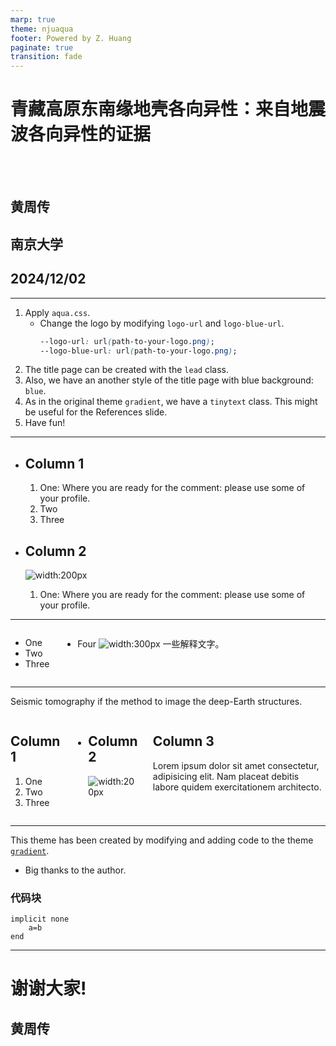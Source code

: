 ```yaml
---
marp: true
theme: njuaqua
footer: Powered by Z. Huang
paginate: true
transition: fade
---
```


<!--
_class: lead
_paginate: skip
_footer: ""
-->

# 青藏高原东南缘地壳各向异性：来自地震波各向异性的证据

<br/><br/>

## 黄周传

## 南京大学
## 2024/12/02
---
<!--header: How to use-->


1. Apply `aqua.css`.
   - Change the logo by modifying `logo-url` and `logo-blue-url`.
     ```css
     --logo-url: url(path-to-your-logo.png);
     --logo-blue-url: url(path-to-your-logo.png);
     ```
2. The title page can be created with the `lead` class.
3. Also, we have an another style of the title page with blue background: `blue`.
4. As in the original theme `gradient`, we have a `tinytext` class.
   This might be useful for the References slide.
5. Have fun!

---
<!--header: Two columns
_class: hLayout
-->

- ## Column 1

	1) One: Where you are ready for the comment: please use some of your profile.
	2) Two
	3) Three


* ## Column 2

	![width:200px](https://git.nju.edu.cn/huangz/images/-/raw/main/pictures/2025/03/12_20_4_58_1.jpg)
	1) One: Where you are ready for the comment: please use some of your profile.


---
<!--header: Fragmented list-->

<div class="columns">
<div>

- One
- Two
- Three

</div>

<div>

* Four
	![width:300px](https://git.nju.edu.cn/huangz/images/-/raw/main/pictures/2025/03/12_20_5_1_hzc.jpg)
	一些解释文字。
</div>
</div>

---
<!--header: How to use columns-->
Seismic tomography if the method to image the deep-Earth structures.
<div class="columns">
<div>

## Column 1


1) One
2) Two
3) Three

</div>
<div>

* ## Column 2

	![width:200px](https://git.nju.edu.cn/huangz/images/-/raw/main/pictures/2025/03/12_20_4_58_1.jpg)

</div>
<div>

## Column 3
Lorem ipsum dolor sit amet consectetur, adipisicing elit. Nam placeat debitis labore quidem exercitationem architecto.

</div>
</div>

---
<!--header:  Acknowledgement-->

This theme has been created by modifying and adding code to the theme [`gradient`](https://rnd195.github.io/marp-community-themes/theme/gradient.html).

- Big thanks to the author.

### 代码块

```Fortran
implicit none
	a=b
end 
```


---
<!-- 
_class: thanks
_header: ""
-->

# 谢谢大家!

## 黄周传
